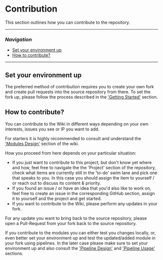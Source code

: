 # Contribution
This section outlines how you can contribute to the repository.

---
### _Navigation_
- [Set your environment up](#set-your-environment-up)
- [How to contribute?](#how-to-contribute)
---

## Set your environment up

The preferred method of contribution requires you to create your own fork and create pull requests into the source repository from there. To set the fork up, please follow the process described in the ['Getting Started'](./GettingStarted#Option-1-Use-it-as-a-basis-to-set-up-your-own-inner-source-project) section.

## How to contribute?

You can contribute to the Wiki in different ways depending on your own interests, issues you see or IP you want to add.

For starters it is highly recommended to consult and understand the ['Modules Design'](.\ModulesDesign.md) section of the wiki.

How you proceed from here depends on your particular situation:
- If you just want to contribute to this project, but don't know yet where and how, feel free to navigate the the 'Project' section of the repository, check what items are currently still in the 'to-do' swim lane and pick one that speaks to you. In this case you should assign the item to yourself / or reach out to discuss its content & priority.
- If you found an issue / or have an idea that you'd also like to work on, feel free to create an issue in the corresponding GitHub section, assign it to yourself and the project and get started.
- If you want to contribute to the Wiki, please perform any updates in your fork.

For any update you want to bring back to the source repository, please open a Pull-Request from your fork back to the source repository.

If you contribute to the modules you can either test you changes locally, or, even better set your environment up and test the updated/added module in your fork using pipelines. In the later case please make sure to set your environment up and also consult the ['Pipeline Design'](.\PipelinesDesign.md) and ['Pipeline Usage'](.\PipelinesUsage.md) sections.
